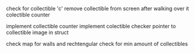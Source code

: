 check for collectible 'c'
remove collectible from screen after walking over it
colectible counter



implement collectible counter
implement colectible checker
pointer to collectible image in struct


check map for walls and rechtengular
check for min amount of collectibles
